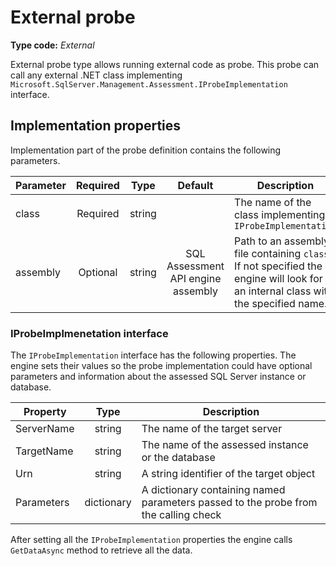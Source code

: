
# External probe

**Type code:** *External*

External probe type allows running external code as probe. This probe can call any external .NET class implementing `Microsoft.SqlServer.Management.Assessment.IProbeImplementation` interface.

## Implementation properties

Implementation part of the probe definition contains the following parameters.

| Parameter | Required | Type   | Default | Description                       |
|-----------|:--------:|:------:|:-------:|-----------------------------------|
| class     | Required | string |         | The name of the class implementing `IProbeImplementation` |
| assembly  | Optional | string | SQL Assessment API engine assembly|Path to an assembly file containing `class`. If not specified the engine will look for an internal class with the specified name. |

### IProbeImplmenetation interface

The `IProbeImplementation` interface has the following properties. The engine sets their values so the probe implementation could have optional parameters and information about the assessed SQL Server instance or database.

| Property   | Type       | Description                                       |
|------------|:----------:|---------------------------------------------------|
| ServerName | string     | The name of the target server                     |
| TargetName | string     | The name of the assessed instance or the database |
| Urn        | string     | A string identifier of the target object          |
| Parameters | dictionary | A dictionary containing named parameters passed to the probe from the calling check |

After setting all the `IProbeImplementation` properties the engine calls `GetDataAsync` method to retrieve all the data.
